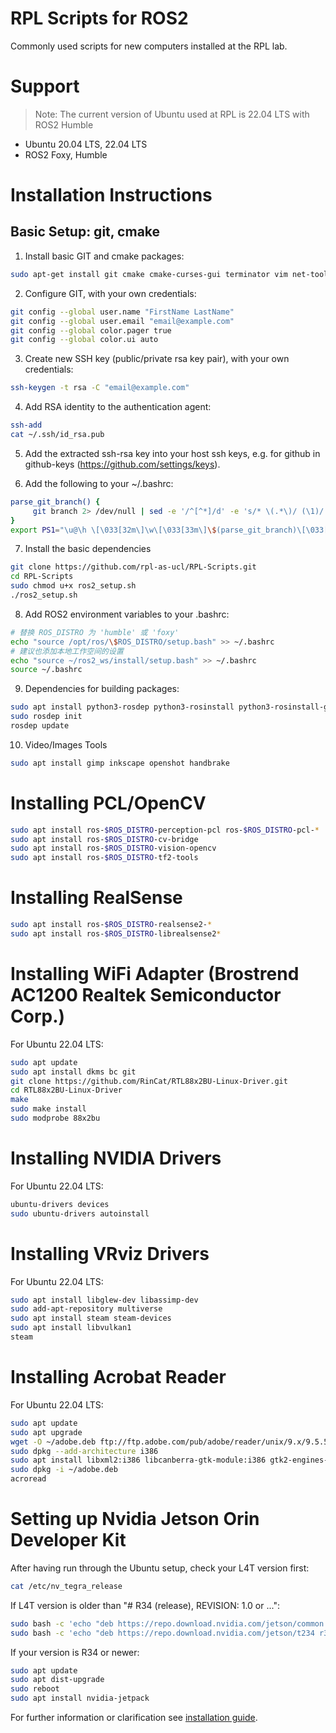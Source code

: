# RPL Scripts for ROS2
Commonly used scripts for new computers installed at the RPL lab.

# Support
> Note: The current version of Ubuntu used at RPL is 22.04 LTS with ROS2 Humble
- Ubuntu 20.04 LTS, 22.04 LTS
- ROS2 Foxy, Humble

# Installation Instructions

## Basic Setup: git, cmake

1. Install basic GIT and cmake packages:
```bash
sudo apt-get install git cmake cmake-curses-gui terminator vim net-tools
```

2. Configure GIT, with your own credentials:
```bash
git config --global user.name "FirstName LastName"
git config --global user.email "email@example.com"
git config --global color.pager true
git config --global color.ui auto
```

3. Create new SSH key (public/private rsa key pair), with your own credentials:
```bash
ssh-keygen -t rsa -C "email@example.com"
```

4. Add RSA identity to the authentication agent:
```bash
ssh-add
cat ~/.ssh/id_rsa.pub
```

5. Add the extracted ssh-rsa key into your host ssh keys, e.g. for github in github-keys (https://github.com/settings/keys).

6. Add the following to your ~/.bashrc:
```bash
parse_git_branch() {
     git branch 2> /dev/null | sed -e '/^[^*]/d' -e 's/* \(.*\)/ (\1)/'
}
export PS1="\u@\h \[\033[32m\]\w\[\033[33m\]\$(parse_git_branch)\[\033[00m\] $ "
```

7. Install the basic dependencies
```bash
git clone https://github.com/rpl-as-ucl/RPL-Scripts.git
cd RPL-Scripts
sudo chmod u+x ros2_setup.sh
./ros2_setup.sh
```

8. Add ROS2 environment variables to your .bashrc:
```bash
# 替换 ROS_DISTRO 为 'humble' 或 'foxy'
echo "source /opt/ros/\$ROS_DISTRO/setup.bash" >> ~/.bashrc
# 建议也添加本地工作空间的设置
echo "source ~/ros2_ws/install/setup.bash" >> ~/.bashrc
source ~/.bashrc
```

9. Dependencies for building packages:
```bash
sudo apt install python3-rosdep python3-rosinstall python3-rosinstall-generator python3-colcon-common-extensions build-essential
sudo rosdep init
rosdep update
```

10. Video/Images Tools
```bash
sudo apt install gimp inkscape openshot handbrake
```

# Installing PCL/OpenCV
```bash
sudo apt install ros-$ROS_DISTRO-perception-pcl ros-$ROS_DISTRO-pcl-*
sudo apt install ros-$ROS_DISTRO-cv-bridge
sudo apt install ros-$ROS_DISTRO-vision-opencv
sudo apt install ros-$ROS_DISTRO-tf2-tools
```

# Installing RealSense
```bash
sudo apt install ros-$ROS_DISTRO-realsense2-*
sudo apt install ros-$ROS_DISTRO-librealsense2*
```

# Installing WiFi Adapter (Brostrend AC1200 Realtek Semiconductor Corp.)
For Ubuntu 22.04 LTS:
```bash
sudo apt update
sudo apt install dkms bc git
git clone https://github.com/RinCat/RTL88x2BU-Linux-Driver.git
cd RTL88x2BU-Linux-Driver
make
sudo make install
sudo modprobe 88x2bu
```

# Installing NVIDIA Drivers
For Ubuntu 22.04 LTS:
```bash
ubuntu-drivers devices
sudo ubuntu-drivers autoinstall
```

# Installing VRviz Drivers
For Ubuntu 22.04 LTS:
```bash
sudo apt install libglew-dev libassimp-dev
sudo add-apt-repository multiverse
sudo apt install steam steam-devices
sudo apt install libvulkan1
steam
```

# Installing Acrobat Reader
For Ubuntu 22.04 LTS:
```bash
sudo apt update
sudo apt upgrade
wget -O ~/adobe.deb ftp://ftp.adobe.com/pub/adobe/reader/unix/9.x/9.5.5/enu/AdbeRdr9.5.5-1_i386linux_enu.deb
sudo dpkg --add-architecture i386
sudo apt install libxml2:i386 libcanberra-gtk-module:i386 gtk2-engines-murrine:i386 libatk-adaptor:i386 libgdk-pixbuf-xlib-2.0-0:i386
sudo dpkg -i ~/adobe.deb
acroread
```

# Setting up Nvidia Jetson Orin Developer Kit
After having run through the Ubuntu setup, check your L4T version first:
```bash
cat /etc/nv_tegra_release
```

If L4T version is older than "# R34 (release), REVISION: 1.0 or ...":
```bash
sudo bash -c 'echo "deb https://repo.download.nvidia.com/jetson/common r34.1 main" >> /etc/apt/sources.list.d/nvidia-l4t-apt-source.list'
sudo bash -c 'echo "deb https://repo.download.nvidia.com/jetson/t234 r34.1 main" >> /etc/apt/sources.list.d/nvidia-l4t-apt-source.list'
```

If your version is R34 or newer:
```bash
sudo apt update
sudo apt dist-upgrade
sudo reboot
sudo apt install nvidia-jetpack
```

For further information or clarification see [installation guide](https://developer.nvidia.com/embedded/learn/get-started-jetson-agx-orin-devkit "nvidia Orin getting started website").